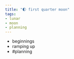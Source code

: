 ```yaml
---
title: "🌓 first quarter moon"
tags:
- lunar
- moon
- planning
---
```


- beginnings
- ramping up
- #planning